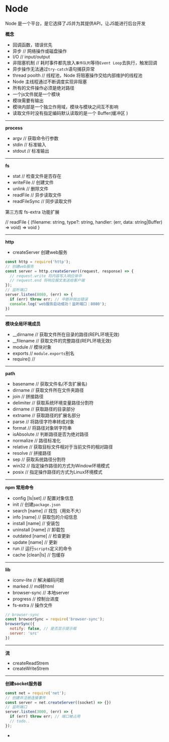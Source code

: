 # Node

Node 是一个平台，是它选择了JS并为其提供API，让JS能进行后台开发

**概念**

- 回调函数，错误优先
- 异步 // 网络操作或磁盘操作
- I/O // input/output
- 非阻塞机制 // 耗时事件都先放入`事件队列`等待`Event Loop`去执行，触发回调
- 异步操作无法通过`try-catch`语句捕获异常
- thread poolth // 线程池，Node 将阻塞操作交给内部维护的线程池
- Node 主线程通过不断调度实现非阻塞
- 所有的文件操作必须是绝对路径
- 一个js文件就是一个模块
- 模块需要有输出
- 模块内部是一个独立作用域，模块与模块之间互不影响
- 读取文件时没有指定编码默认读取的是一个 Buffer(缓冲区 )

---

**process**

- argv // 获取命令行参数
- stdin // 标准输入
- stdout // 标准输出

---

**fs**

- stat // 检查文件是否存在
- writeFile // 创建文件
- unlink // 删除文件
- readFile // 异步读取文件
- readFileSync // 同步读取文件

第三方库 fs-extra 功能扩展

// readFile { (filename: string, type?: string, handler: (err, data: string|Buffer) => void) => void }

---

**http**

- createServer 创建web服务

```js
const http = require('http');
// 创建web服务
const server = http.createServer((request, response) => {
  // request.write 将内容写入响应体中
  // request.end 将响应报文发送给客户端
});
// 监听端口
server.listen(8080, (err) => {
  if (err) throw err; // 中断并抛出错误
  console.log('web服务启动成功！监听端口：8080');
})
```

---

**模块全局环境成员**

- __dirname // 获取文件所在目录的路径(REPL环境无效)
- __filename // 获取文件的完整路径(REPL环境无效)
- module // 模块对象
- exports // `module.exports`别名
- require() // 

---

**path**

- basename // 获取文件名(不含扩展名)
- dirname // 获取文件所在文件夹路径
- join // 拼接路径
- delimiter // 获取系统环境变量路径分割符
- dirname // 获取路径的目录部分
- extname // 获取路径的扩展名部分
- parse // 将路径字符串转成对象
- format // 将路径对象转字符串
- isAbsolute // 判断路径是否为绝对路径
- normalize // 路径标准化
- relative // 获取目标文件相对于当前文件的相对路径
- resolve // 拼接路径
- sep // 获取系统路径分割符
- win32 // 指定操作路径的方式为Window环境模式
- posix // 指定操作路径的方式为Linux环境模式

---

**npm 常用命令**

- config [ls|set] // 配置对象信息
- init // 创建`package.json`
- search [name] // 找包（用处不大）
- info [name] // 获取包的介绍信息
- install [name] // 安装包
- uninstall [name] // 卸载包
- outdated [name] // 检查更新
- update [name] // 更新
- run // 运行`scripts`定义的命令
- cache [clean|ls] // 包缓存

---

**lib**

- iconv-lite // 解决编码问题
- marked // md转html
- browser-sync // 本地server
- progress // 控制台进度
- fs-extra // 操作文件

```js
// browser-sync
const browserSync = require('browser-sync');
browserSync({
  notify: false, // 是否显示提示框
  server: 'src'
})
```

---

**流**

- createReadStrem
- createWriteStrem

---

**创建socket服务器**

```js
const net = require('net');
// 创建并注册连接事件
const server = net.createServer((socket) => {})
// 监听端口
server.listen(3000, (err) => {
  if (err) throw err; // 端口被占用
  // todo..
});
```

- 
